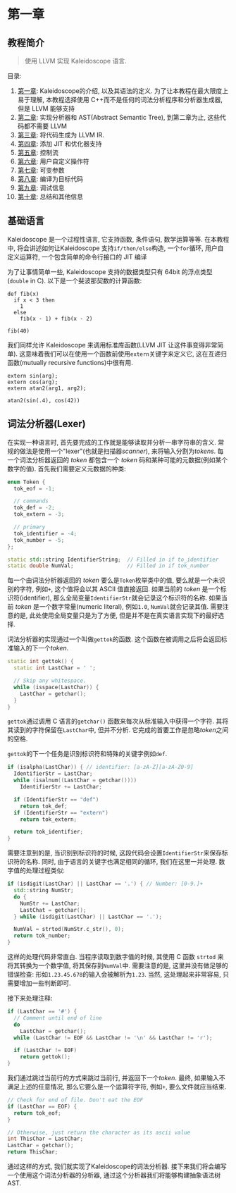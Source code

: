 # 第一章

## 教程简介

> 使用 LLVM 实现 Kaleidoscope 语言. 

目录:

1. [第一章](1_chapter_1.md): Kaleidoscope的介绍, 以及其语法的定义. 为了让本教程在最大限度上易于理解, 本教程选择使用 C++而不是任何的词法分析程序和分析器生成器, 但是 LLVM 能够支持
2. [第二章](): 实现分析器和 AST(Abstract Semantic Tree), 到第二章为止, 这些代码都不需要 LLVM
3. [第三章](): 将代码生成为 LLVM IR.
4. [第四章](): 添加 JIT 和优化器支持
5. [第五章](): 控制流
6. [第六章](): 用户自定义操作符
7. [第七章](): 可变参数
8. [第八章](): 编译为目标代码
9. [第九章](): 调试信息
10. [第十章](): 总结和其他信息

## 基础语言

Kaleidoscope 是一个过程性语言, 它支持函数, 条件语句, 数学运算等等. 在本教程中, 将会讲述如何让Kaleidoscope 支持`if/then/else`构造, 一个`for`循环, 用户自定义运算符, 一个包含简单的命令行接口的 JIT 编译

为了让事情简单一些, Kaleidoscope 支持的数据类型只有 64bit 的浮点类型(`double` in C). 以下是一个斐波那契数的计算函数:

```
def fib(x)
  if x < 3 then
    1
  else
    fib(x - 1) + fib(x - 2)

fib(40)
```

我们同样允许 Kaleidoscope 来调用标准库函数(LLVM JIT 让这件事变得非常简单). 这意味着我们可以在使用一个函数前使用`extern`关键字来定义它, 这在互递归函数(mutually recursive functions)中很有用.

```
extern sin(arg);
extern cos(arg);
extern atan2(arg1, arg2);

atan2(sin(.4), cos(42))
```

## 词法分析器(Lexer)

在实现一种语言时, 首先要完成的工作就是能够读取并分析一串字符串的含义. 常规的做法是使用一个"lexer"(也就是扫描器*scanner*), 来将输入分割为*tokens*. 每一个词法分析器返回的 *token* 都包含一个 *token* 码和某种可能的元数据(例如某个数字的值). 首先我们需要定义元数据的种类:

```cpp
enum Token {
  tok_eof = -1;

  // commands
  tok_def = -2;
  tok_extern = -3;

  // primary
  tok_identifier = -4;
  tok_number = -5;
};

static std::string IdentifierString;  // Filled in if to_identifier
static double NumVal;                 // Filled in if tok_number
```

每一个由词法分析器返回的 *token* 要么是`Token`枚举类中的值, 要么就是一个未识别的字符, 例如`+`, 这个值将会以其 ASCII 值直接返回. 如果当前的 *token* 是一个标识符(identifier), 那么全局变量`IdentifierStr`就会记录这个标识符的名称. 如果当前 *token* 是一个数字常量(numeric literal), 例如`1.0`, `NumVal`就会记录其值. 需要注意的是, 此处使用全局变量只是为了方便, 但是并不是在真实语言实现下的最好选择.

词法分析器的实现通过一个叫做`gettok`的函数. 这个函数在被调用之后将会返回标准输入的下一个*token*.

```cpp
static int gettok() {
  static int LastChar = ' ';

  // Skip any whitespace.
  while (isspace(LastChar)) {
    LastChar = getchar();
  }
}
```

`gettok`通过调用 C 语言的`getchar()` 函数来每次从标准输入中获得一个字符. 其将其读到的字符保留在`LastChar`中, 但并不分析. 它完成的首要工作是忽略*token*之间的空格.

`gettok`的下一个任务是识别标识符和特殊的关键字例如`def`.

```cpp
if (isalpha(LastChar)) { // identifier: [a-zA-Z][a-zA-Z0-9]
  IdentifierStr = LastChar;
  while (isalnum((LastChar = getchar())))
    IdentifierStr += LastChar;

  if (IdentifierStr == "def")
    return tok_def;
  if (IdentifierStr == "extern")
    return tok_extern;

  return tok_identifier;
}
```

需要注意到的是, 当识别到标识符的时候, 这段代码会设置`IdentifierStr`来保存标识符的名称. 同时, 由于语言的关键字也满足相同的循环, 我们在这里一并处理. 数字值的处理过程类似:

```cpp
if (isdigit(LastChar) || LastChar == '.') { // Number: [0-9.]+
  std::string NumStr;
  do {
    NumStr += LastChar;
    LastChat = getchar();
  } while (isdigit(LastChar) || LastChar == '.');

  NumVal = strtod(NumStr.c_str(), 0);
  return tok_number;
}
```

这样的处理代码非常直白. 当程序读取到数字值的时候, 其使用 C 函数 `strtod` 来将其转换为一个数字值, 将其保存到`NumVal`中. 需要注意的是, 这里并没有做足够的错误检查: 形如`1.23.45.678`的输入会被解析为`1.23`. 当然, 这处理起来非常容易, 只需要增加一些判断即可.

接下来处理注释:

```cpp
if (LastChar == '#') {
  // Comment until end of line
  do 
    LastChar = getchar();
  while (LastChar != EOF && LastChar != '\n' && LastChar != 'r');

  if (LastChar != EOF) 
    return gettok();
}
```

我们通过跳过当前行的方式来跳过当前行, 并返回下一个*token*. 最终, 如果输入不满足上述的任意情况, 那么它要么是一个运算符字符, 例如`+`, 要么文件就应当结束.

```cpp
// Check for end of file. Don't eat the EOF
if (LastChar == EOF) {
  return tok_eof;
}

// Otherwise, just return the character as its ascii value
int ThisChar = LastChar;
LastChar = getchar();
return ThisChar;
```

通过这样的方式, 我们就实现了Kaleidoscope的词法分析器. 接下来我们将会编写一个使用这个词法分析器的分析器, 通过这个分析器我们将能够构建抽象语法树 AST.